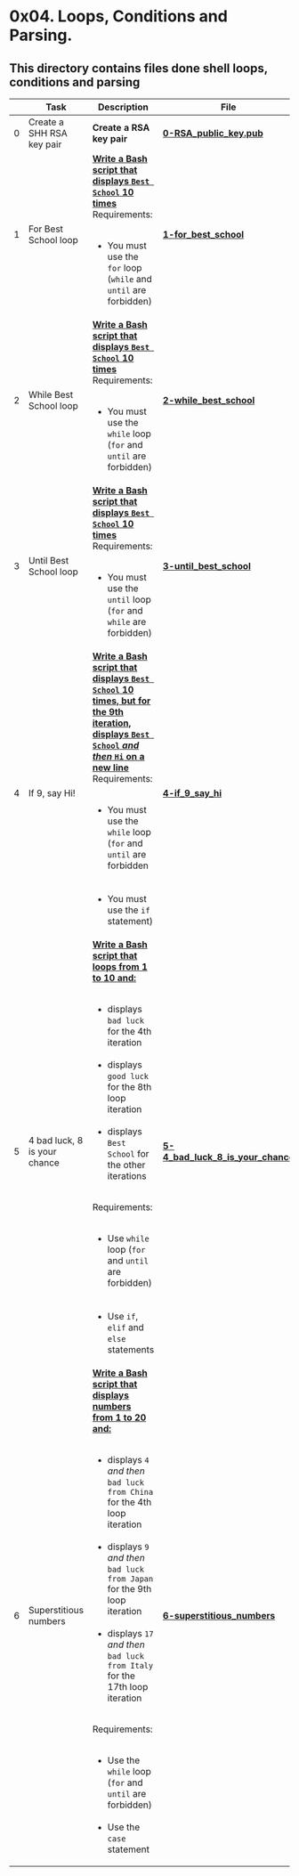 # 0x04. Loops, Conditions and Parsing.

## This directory contains files done shell loops, conditions and parsing

| | **Task** | **Description** | **File** |
| --- | --- | --- | --- |
| 0 | Create a SHH RSA key pair | **Create a RSA key pair** | **[0-RSA_public_key.pub](0-RSA_public_key.pub)** |
| 1 | For Best School loop | <u>**Write a Bash script that displays `Best School` 10 times**</u><br>Requirements:<ul>&emsp;<li>You must use the `for` loop (`while` and `until` are forbidden)</li></ul> | **[1-for_best_school](1-for_best_school)** |
| 2 | While Best School loop | <u>**Write a Bash script that displays `Best School` 10 times**</u><br>Requirements:<ul>&emsp;<li>You must use the `while` loop (`for` and `until` are forbidden)</li></ul> | **[2-while_best_school](2-while_best_school)** |
| 3 | Until Best School loop | <u>**Write a Bash script that displays `Best School` 10 times**</u><br>Requirements:<ul>&emsp;<li>You must use the `until` loop (`for` and `while` are forbidden)</li></ul> | **[3-until_best_school](3-until_best_school)** |
| 4 | If 9, say Hi! | <u>**Write a Bash script that displays `Best School` 10 times, but for the 9th iteration, displays `Best School` _and then_ `Hi` on a new line**</u><br>Requirements:<ul>&emsp;<li>You must use the `while` loop (`for` and `until` are forbidden</li><br>&emsp;<li>You must use the `if` statement)</li></ul> | **[4-if_9_say_hi](4-if_9_say_hi)** |
| 5 | 4 bad luck, 8 is your chance | <u>**Write a Bash script that loops from 1 to 10 and:**</u><br><ul>&emsp;<li>displays `bad luck` for the 4th iteration</li>&emsp;<li>displays `good luck` for the 8th loop iteration</li>&emsp;<li>displays `Best School` for the other iterations</li></ul><br>Requirements:<ul>&emsp;<li>Use `while` loop (`for` and `until` are forbidden)</li><br>&emsp;<li>Use `if`, `elif` and `else` statements</li></ul> | **[5-4_bad_luck_8_is_your_chance](5-4_bad_luck_8_is_your_chance)** |
| 6 | Superstitious numbers | <u>**Write a Bash script that displays numbers from 1 to 20 and:**</u><br><ul>&emsp;<li>displays `4` _and then_ `bad luck from China` for the 4th loop iteration</li>&emsp;<li>displays `9` _and then_ `bad luck from Japan` for the 9th loop iteration</li>&emsp;<li>displays `17` _and then_ `bad luck from Italy` for the 17th loop iteration</li></ul><br>Requirements:<ul>&emsp;<li>Use the `while` loop (`for` and `until` are forbidden)</li>&emsp;<li>Use the `case` statement</li></ul> | **[6-superstitious_numbers](6-superstitious_numbers)** |

